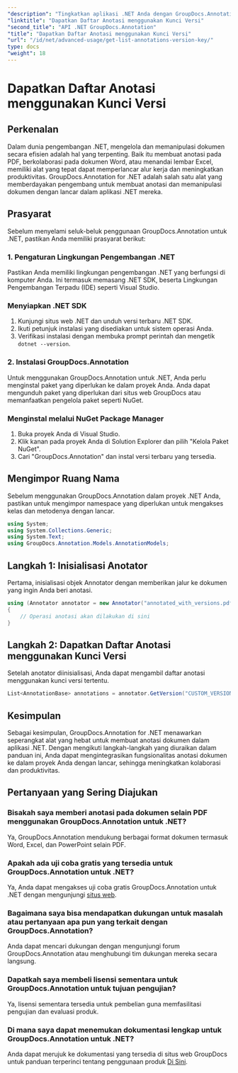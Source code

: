 ```yaml
---
"description": "Tingkatkan aplikasi .NET Anda dengan GroupDocs.Annotation untuk anotasi dokumen yang lancar. Ikuti panduan langkah demi langkah kami untuk integrasi yang efektif."
"linktitle": "Dapatkan Daftar Anotasi menggunakan Kunci Versi"
"second_title": "API .NET GroupDocs.Annotation"
"title": "Dapatkan Daftar Anotasi menggunakan Kunci Versi"
"url": "/id/net/advanced-usage/get-list-annotations-version-key/"
type: docs
"weight": 18
---
```


# Dapatkan Daftar Anotasi menggunakan Kunci Versi

## Perkenalan
Dalam dunia pengembangan .NET, mengelola dan memanipulasi dokumen secara efisien adalah hal yang terpenting. Baik itu membuat anotasi pada PDF, berkolaborasi pada dokumen Word, atau menandai lembar Excel, memiliki alat yang tepat dapat memperlancar alur kerja dan meningkatkan produktivitas. GroupDocs.Annotation for .NET adalah salah satu alat yang memberdayakan pengembang untuk membuat anotasi dan memanipulasi dokumen dengan lancar dalam aplikasi .NET mereka.
## Prasyarat
Sebelum menyelami seluk-beluk penggunaan GroupDocs.Annotation untuk .NET, pastikan Anda memiliki prasyarat berikut:
### 1. Pengaturan Lingkungan Pengembangan .NET
Pastikan Anda memiliki lingkungan pengembangan .NET yang berfungsi di komputer Anda. Ini termasuk memasang .NET SDK, beserta Lingkungan Pengembangan Terpadu (IDE) seperti Visual Studio.
### Menyiapkan .NET SDK
1. Kunjungi situs web .NET dan unduh versi terbaru .NET SDK.
2. Ikuti petunjuk instalasi yang disediakan untuk sistem operasi Anda.
3. Verifikasi instalasi dengan membuka prompt perintah dan mengetik `dotnet --version`.
### 2. Instalasi GroupDocs.Annotation
Untuk menggunakan GroupDocs.Annotation untuk .NET, Anda perlu menginstal paket yang diperlukan ke dalam proyek Anda. Anda dapat mengunduh paket yang diperlukan dari situs web GroupDocs atau memanfaatkan pengelola paket seperti NuGet.
### Menginstal melalui NuGet Package Manager
1. Buka proyek Anda di Visual Studio.
2. Klik kanan pada proyek Anda di Solution Explorer dan pilih "Kelola Paket NuGet".
3. Cari "GroupDocs.Annotation" dan instal versi terbaru yang tersedia.

## Mengimpor Ruang Nama
Sebelum menggunakan GroupDocs.Annotation dalam proyek .NET Anda, pastikan untuk mengimpor namespace yang diperlukan untuk mengakses kelas dan metodenya dengan lancar.
```csharp
using System;
using System.Collections.Generic;
using System.Text;
using GroupDocs.Annotation.Models.AnnotationModels;
```
## Langkah 1: Inisialisasi Anotator
Pertama, inisialisasi objek Annotator dengan memberikan jalur ke dokumen yang ingin Anda beri anotasi.
```csharp
using (Annotator annotator = new Annotator("annotated_with_versions.pdf"))
{
    // Operasi anotasi akan dilakukan di sini
}
```
## Langkah 2: Dapatkan Daftar Anotasi menggunakan Kunci Versi
Setelah anotator diinisialisasi, Anda dapat mengambil daftar anotasi menggunakan kunci versi tertentu.
```csharp
List<AnnotationBase> annotations = annotator.GetVersion("CUSTOM_VERSION");
```

## Kesimpulan
Sebagai kesimpulan, GroupDocs.Annotation for .NET menawarkan seperangkat alat yang hebat untuk membuat anotasi dokumen dalam aplikasi .NET. Dengan mengikuti langkah-langkah yang diuraikan dalam panduan ini, Anda dapat mengintegrasikan fungsionalitas anotasi dokumen ke dalam proyek Anda dengan lancar, sehingga meningkatkan kolaborasi dan produktivitas.
## Pertanyaan yang Sering Diajukan
### Bisakah saya memberi anotasi pada dokumen selain PDF menggunakan GroupDocs.Annotation untuk .NET?
Ya, GroupDocs.Annotation mendukung berbagai format dokumen termasuk Word, Excel, dan PowerPoint selain PDF.
### Apakah ada uji coba gratis yang tersedia untuk GroupDocs.Annotation untuk .NET?
Ya, Anda dapat mengakses uji coba gratis GroupDocs.Annotation untuk .NET dengan mengunjungi [situs web](https://releases.groupdocs.com/annotation/net/).
### Bagaimana saya bisa mendapatkan dukungan untuk masalah atau pertanyaan apa pun yang terkait dengan GroupDocs.Annotation?
Anda dapat mencari dukungan dengan mengunjungi forum GroupDocs.Annotation atau menghubungi tim dukungan mereka secara langsung.
### Dapatkah saya membeli lisensi sementara untuk GroupDocs.Annotation untuk tujuan pengujian?
Ya, lisensi sementara tersedia untuk pembelian guna memfasilitasi pengujian dan evaluasi produk.
### Di mana saya dapat menemukan dokumentasi lengkap untuk GroupDocs.Annotation untuk .NET?
Anda dapat merujuk ke dokumentasi yang tersedia di situs web GroupDocs untuk panduan terperinci tentang penggunaan produk [Di Sini]( https://tutorials.groupdocs.com/annotation/net/).